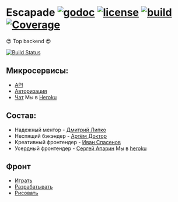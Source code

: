 # Escapade [![godoc](http://img.shields.io/badge/godoc-reference-blue.svg?style=flat)](https://godoc.org/github.com/rs/cors) [![license](http://img.shields.io/badge/license-MIT-red.svg?style=flat)](https://raw.githubusercontent.com/rs/cors/master/LICENSE) [![build](https://img.shields.io/travis/rs/cors.svg?style=flat)](https://travis-ci.org/rs/cors) [![Coverage](http://gocover.io/_badge/github.com/rs/cors)](http://gocover.io/github.com/rs/cors)

:heart_eyes: Top backend :heart_eyes:

[![Build Status](https://travis-ci.org/go-park-mail-ru/2019_1_TheBang.svg?branch=master)](https://travis-ci.org/go-park-mail-ru/2019_1_TheBang)

## Микросервисы:
- [API](https://escapade-backend.herokuapp.com)
- [Авторизация](https://escapade-auth.herokuapp.com)
- [Чат](https://escapade-chat.herokuapp.com)
Мы в [Heroku](https://dashboard.heroku.com/teams/escapade/apps)

## Состав:
- Надежный ментор - [Дмитрий Липко](https://github.com/frontend-park-mail-ru/2019_1_Escapade/commits?author=dlipko)
- Неспящий бэкэндер - [Артём Доктор](https://github.com/go-park-mail-ru/2019_1_Escapade/commits?author=SmartPhoneJava)
- Креативный фронтендер - [Иван Спасенов](https://github.com/slevinsps)
- Усердный фронтендер - [Сергей Апарин](https://github.com/Bigyin1)
Мы в [heroku](https://dashboard.heroku.com/teams/escapade/apps)


## Фронт
- [Играть](https://github.com/frontend-park-mail-ru/2019_1_Escapade)
- [Разрабатывать](https://escapade-frontend.herokuapp.com)
- [Рисовать](https://www.figma.com/file/WcFryEu51iySsuBd8F0CLi0S/explose)

